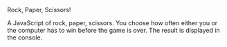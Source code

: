Rock, Paper, Scissors!

A JavaScript of rock, paper, scissors.
You choose how often either you or the computer has to win before the game is over.
The result is displayed in the console.